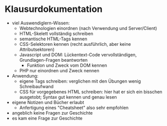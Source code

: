 # Klausurdokumentation

- viel Auswendiglern-Wissen:<!--Oh, du bist also Webentwickler?-->
  - Webtechnologien einordnen (nach Verwendung und Server/Client)
  - HTML-Skelett vollständig schreiben
  - semantische HTML-Tags kennen
  - CSS-Selektoren kennen (recht ausführlich, aber keine Attributsektoren)
  - Javascript und DOM: Lückentext-Code vervollständigen, Grundlagen-Fragen beantworten
    - Funktion und Zweck vom DOM kennen
  - PHP nur einordnen und Zweck nennen
- Anwendung:
  - eigene Tags schreiben: verglichen mit den Übungen wenig Schreibaufwand
  - CSS für vorgegebenes HTML schreiben: hier hat er sich ein bisschen ausgetobt; Syntax gut kennen und genau lesen
- eigene Notizen und Bücher erlaubt
  - Anfertigung eines "Cheatsheet" also sehr empfohlen
- angeblich keine Fragen zur Geschichte
- es kam eine Frage zur Geschichte
